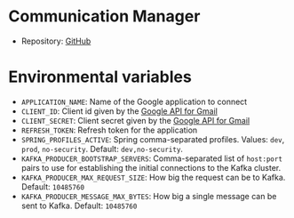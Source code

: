# Communication Manager

- Repository: [GitHub](https://github.com/polito-WAII-2024/lab4-g13)

# Environmental variables

- `APPLICATION_NAME`: Name of the Google application to connect
- `CLIENT_ID`: Client id given by the [Google API for Gmail][gmail-api]
- `CLIENT_SECRET`: Client secret given by the [Google API for Gmail][gmail-api]
- `REFRESH_TOKEN`: Refresh token for the application
- `SPRING_PROFILES_ACTIVE`: Spring comma-separated profiles. Values: `dev`, `prod`, `no-security`.
  Default: `dev,no-security`.
- `KAFKA_PRODUCER_BOOTSTRAP_SERVERS`: Comma-separated list of `host:port` pairs to use for establishing the initial
  connections to the Kafka cluster.
- `KAFKA_PRODUCER_MAX_REQUEST_SIZE`: How big the request can be to Kafka. Default: `10485760`
- `KAFKA_PRODUCER_MESSAGE_MAX_BYTES`: How big a single message can be sent to Kafka. Default: `10485760`

[crm]: https://hub.docker.com/r/wa2group13/crm

[ds]: https://console.cloud.google.com/apis/library/gmail.googleapis.com

[gmail-api]: https://console.cloud.google.com/apis/library/gmail.googleapis.com